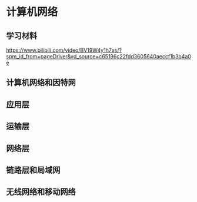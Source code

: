 # 计算机网络

## 学习材料
https://www.bilibili.com/video/BV19W4y1h7xs/?spm_id_from=pageDriver&vd_source=c65196c22fdd3605640aeccf1b3b4a0e

## 计算机网络和因特网

## 应用层

## 运输层

## 网络层

## 链路层和局域网

## 无线网络和移动网络
    